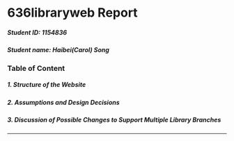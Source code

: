 # 636libraryweb Report
##### Student ID: 1154836
##### Student name: Haibei(Carol) Song

### Table of Content
##### 1. Structure of the Website
##### 2. Assumptions and Design Decisions
##### 3. Discussion of Possible Changes to Support Multiple Library Branches

--------------------------------------------------------


